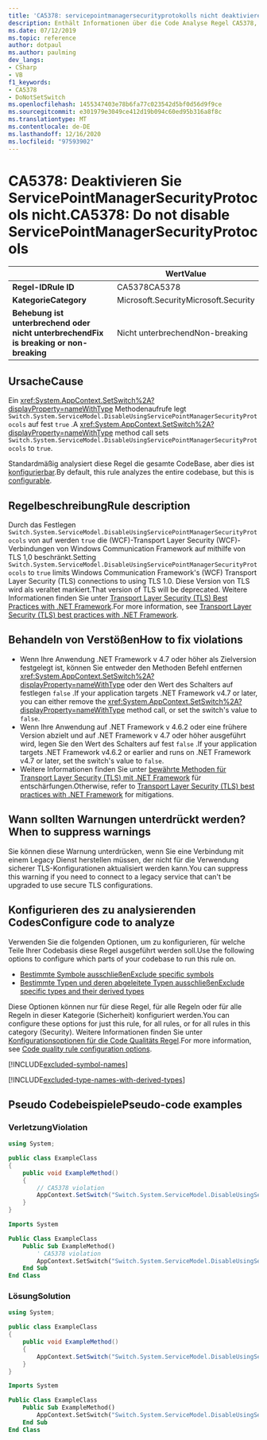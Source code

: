 ```yaml
---
title: 'CA5378: servicepointmanagersecurityprotokolls nicht deaktivieren (Code Analyse)'
description: Enthält Informationen über die Code Analyse Regel CA5378, einschließlich der Gründe, der Behebung von Verstößen und der Zeit, zu der Sie unterdrückt werden soll.
ms.date: 07/12/2019
ms.topic: reference
author: dotpaul
ms.author: paulming
dev_langs:
- CSharp
- VB
f1_keywords:
- CA5378
- DoNotSetSwitch
ms.openlocfilehash: 1455347403e78b6fa77c023542d5bf0d56d9f9ce
ms.sourcegitcommit: e301979e3049ce412d19b094c60ed95b316a8f8c
ms.translationtype: MT
ms.contentlocale: de-DE
ms.lasthandoff: 12/16/2020
ms.locfileid: "97593902"
---
```

# <a name="ca5378-do-not-disable-servicepointmanagersecurityprotocols"></a><span data-ttu-id="f1cb1-103">CA5378: Deaktivieren Sie ServicePointManagerSecurityProtocols nicht.</span><span class="sxs-lookup"><span data-stu-id="f1cb1-103">CA5378: Do not disable ServicePointManagerSecurityProtocols</span></span>

| | <span data-ttu-id="f1cb1-104">Wert</span><span class="sxs-lookup"><span data-stu-id="f1cb1-104">Value</span></span> |
|-|-|
| <span data-ttu-id="f1cb1-105">**Regel-ID**</span><span class="sxs-lookup"><span data-stu-id="f1cb1-105">**Rule ID**</span></span> |<span data-ttu-id="f1cb1-106">CA5378</span><span class="sxs-lookup"><span data-stu-id="f1cb1-106">CA5378</span></span>|
| <span data-ttu-id="f1cb1-107">**Kategorie**</span><span class="sxs-lookup"><span data-stu-id="f1cb1-107">**Category**</span></span> |<span data-ttu-id="f1cb1-108">Microsoft.Security</span><span class="sxs-lookup"><span data-stu-id="f1cb1-108">Microsoft.Security</span></span>|
| <span data-ttu-id="f1cb1-109">**Behebung ist unterbrechend oder nicht unterbrechend**</span><span class="sxs-lookup"><span data-stu-id="f1cb1-109">**Fix is breaking or non-breaking**</span></span> |<span data-ttu-id="f1cb1-110">Nicht unterbrechend</span><span class="sxs-lookup"><span data-stu-id="f1cb1-110">Non-breaking</span></span>|

## <a name="cause"></a><span data-ttu-id="f1cb1-111">Ursache</span><span class="sxs-lookup"><span data-stu-id="f1cb1-111">Cause</span></span>

<span data-ttu-id="f1cb1-112">Ein <xref:System.AppContext.SetSwitch%2A?displayProperty=nameWithType> Methodenaufrufe legt `Switch.System.ServiceModel.DisableUsingServicePointManagerSecurityProtocols` auf fest `true` .</span><span class="sxs-lookup"><span data-stu-id="f1cb1-112">A <xref:System.AppContext.SetSwitch%2A?displayProperty=nameWithType> method call sets `Switch.System.ServiceModel.DisableUsingServicePointManagerSecurityProtocols` to `true`.</span></span>

<span data-ttu-id="f1cb1-113">Standardmäßig analysiert diese Regel die gesamte CodeBase, aber dies ist [konfigurierbar](#configure-code-to-analyze).</span><span class="sxs-lookup"><span data-stu-id="f1cb1-113">By default, this rule analyzes the entire codebase, but this is [configurable](#configure-code-to-analyze).</span></span>

## <a name="rule-description"></a><span data-ttu-id="f1cb1-114">Regelbeschreibung</span><span class="sxs-lookup"><span data-stu-id="f1cb1-114">Rule description</span></span>

<span data-ttu-id="f1cb1-115">Durch das Festlegen `Switch.System.ServiceModel.DisableUsingServicePointManagerSecurityProtocols` von auf werden `true` die (WCF)-Transport Layer Security (WCF)-Verbindungen von Windows Communication Framework auf mithilfe von TLS 1,0 beschränkt.</span><span class="sxs-lookup"><span data-stu-id="f1cb1-115">Setting `Switch.System.ServiceModel.DisableUsingServicePointManagerSecurityProtocols` to `true` limits Windows Communication Framework's (WCF) Transport Layer Security (TLS) connections to using TLS 1.0.</span></span> <span data-ttu-id="f1cb1-116">Diese Version von TLS wird als veraltet markiert.</span><span class="sxs-lookup"><span data-stu-id="f1cb1-116">That version of TLS will be deprecated.</span></span> <span data-ttu-id="f1cb1-117">Weitere Informationen finden Sie unter [Transport Layer Security (TLS) Best Practices with .NET Framework](../../../framework/network-programming/tls.md#switchsystemservicemodeldisableusingservicepointmanagersecurityprotocols).</span><span class="sxs-lookup"><span data-stu-id="f1cb1-117">For more information, see [Transport Layer Security (TLS) best practices with .NET Framework](../../../framework/network-programming/tls.md#switchsystemservicemodeldisableusingservicepointmanagersecurityprotocols).</span></span>

## <a name="how-to-fix-violations"></a><span data-ttu-id="f1cb1-118">Behandeln von Verstößen</span><span class="sxs-lookup"><span data-stu-id="f1cb1-118">How to fix violations</span></span>

- <span data-ttu-id="f1cb1-119">Wenn Ihre Anwendung .NET Framework v 4.7 oder höher als Zielversion festgelegt ist, können Sie entweder den Methoden Befehl entfernen <xref:System.AppContext.SetSwitch%2A?displayProperty=nameWithType> oder den Wert des Schalters auf festlegen `false` .</span><span class="sxs-lookup"><span data-stu-id="f1cb1-119">If your application targets .NET Framework v4.7 or later, you can either remove the <xref:System.AppContext.SetSwitch%2A?displayProperty=nameWithType> method call, or set the switch's value to `false`.</span></span>
- <span data-ttu-id="f1cb1-120">Wenn Ihre Anwendung auf .NET Framework v 4.6.2 oder eine frühere Version abzielt und auf .NET Framework v 4.7 oder höher ausgeführt wird, legen Sie den Wert des Schalters auf fest `false` .</span><span class="sxs-lookup"><span data-stu-id="f1cb1-120">If your application targets .NET Framework v4.6.2 or earlier and runs on .NET Framework v4.7 or later, set the switch's value to `false`.</span></span>
- <span data-ttu-id="f1cb1-121">Weitere Informationen finden Sie unter [bewährte Methoden für Transport Layer Security (TLS) mit .NET Framework](../../../framework/network-programming/tls.md) für entschärfungen.</span><span class="sxs-lookup"><span data-stu-id="f1cb1-121">Otherwise, refer to [Transport Layer Security (TLS) best practices with .NET Framework](../../../framework/network-programming/tls.md) for mitigations.</span></span>

## <a name="when-to-suppress-warnings"></a><span data-ttu-id="f1cb1-122">Wann sollten Warnungen unterdrückt werden?</span><span class="sxs-lookup"><span data-stu-id="f1cb1-122">When to suppress warnings</span></span>

<span data-ttu-id="f1cb1-123">Sie können diese Warnung unterdrücken, wenn Sie eine Verbindung mit einem Legacy Dienst herstellen müssen, der nicht für die Verwendung sicherer TLS-Konfigurationen aktualisiert werden kann.</span><span class="sxs-lookup"><span data-stu-id="f1cb1-123">You can suppress this warning if you need to connect to a legacy service that can't be upgraded to use secure TLS configurations.</span></span>

## <a name="configure-code-to-analyze"></a><span data-ttu-id="f1cb1-124">Konfigurieren des zu analysierenden Codes</span><span class="sxs-lookup"><span data-stu-id="f1cb1-124">Configure code to analyze</span></span>

<span data-ttu-id="f1cb1-125">Verwenden Sie die folgenden Optionen, um zu konfigurieren, für welche Teile Ihrer Codebasis diese Regel ausgeführt werden soll.</span><span class="sxs-lookup"><span data-stu-id="f1cb1-125">Use the following options to configure which parts of your codebase to run this rule on.</span></span>

- [<span data-ttu-id="f1cb1-126">Bestimmte Symbole ausschließen</span><span class="sxs-lookup"><span data-stu-id="f1cb1-126">Exclude specific symbols</span></span>](#exclude-specific-symbols)
- [<span data-ttu-id="f1cb1-127">Bestimmte Typen und deren abgeleitete Typen ausschließen</span><span class="sxs-lookup"><span data-stu-id="f1cb1-127">Exclude specific types and their derived types</span></span>](#exclude-specific-types-and-their-derived-types)

<span data-ttu-id="f1cb1-128">Diese Optionen können nur für diese Regel, für alle Regeln oder für alle Regeln in dieser Kategorie (Sicherheit) konfiguriert werden.</span><span class="sxs-lookup"><span data-stu-id="f1cb1-128">You can configure these options for just this rule, for all rules, or for all rules in this category (Security).</span></span> <span data-ttu-id="f1cb1-129">Weitere Informationen finden Sie unter [Konfigurationsoptionen für die Code Qualitäts Regel](../code-quality-rule-options.md).</span><span class="sxs-lookup"><span data-stu-id="f1cb1-129">For more information, see [Code quality rule configuration options](../code-quality-rule-options.md).</span></span>

[!INCLUDE[excluded-symbol-names](~/includes/code-analysis/excluded-symbol-names.md)]

[!INCLUDE[excluded-type-names-with-derived-types](~/includes/code-analysis/excluded-type-names-with-derived-types.md)]

## <a name="pseudo-code-examples"></a><span data-ttu-id="f1cb1-130">Pseudo Codebeispiele</span><span class="sxs-lookup"><span data-stu-id="f1cb1-130">Pseudo-code examples</span></span>

### <a name="violation"></a><span data-ttu-id="f1cb1-131">Verletzung</span><span class="sxs-lookup"><span data-stu-id="f1cb1-131">Violation</span></span>

```csharp
using System;

public class ExampleClass
{
    public void ExampleMethod()
    {
        // CA5378 violation
        AppContext.SetSwitch("Switch.System.ServiceModel.DisableUsingServicePointManagerSecurityProtocols", true);
    }
}
```

```vb
Imports System

Public Class ExampleClass
    Public Sub ExampleMethod()
        ' CA5378 violation
        AppContext.SetSwitch("Switch.System.ServiceModel.DisableUsingServicePointManagerSecurityProtocols", true)
    End Sub
End Class
```

### <a name="solution"></a><span data-ttu-id="f1cb1-132">Lösung</span><span class="sxs-lookup"><span data-stu-id="f1cb1-132">Solution</span></span>

```csharp
using System;

public class ExampleClass
{
    public void ExampleMethod()
    {
        AppContext.SetSwitch("Switch.System.ServiceModel.DisableUsingServicePointManagerSecurityProtocols", false);
    }
}
```

```vb
Imports System

Public Class ExampleClass
    Public Sub ExampleMethod()
        AppContext.SetSwitch("Switch.System.ServiceModel.DisableUsingServicePointManagerSecurityProtocols", false)
    End Sub
End Class
```
